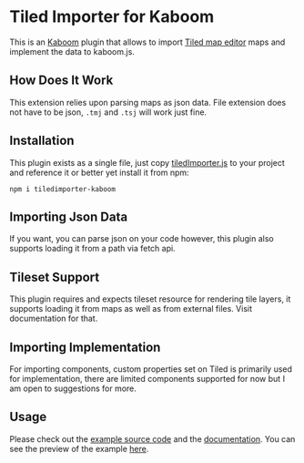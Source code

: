 # Tiled Importer for Kaboom

This is an [Kaboom](https://kaboomjs.com) plugin that allows to import [Tiled map editor](https://www.mapeditor.org) maps and implement the data to kaboom.js.

## How Does It Work

This extension relies upon parsing maps as json data. File extension does not have to be json, `.tmj` and `.tsj` will work just fine.

## Installation

This plugin exists as a single file, just copy [tiledImporter.js](/lib/tiledImporter.js) to your project and reference it or better yet install it from npm:
```
npm i tiledimporter-kaboom
```

## Importing Json Data

If you want, you can parse json on your code however, this plugin also supports loading it from a path via fetch api.

## Tileset Support

This plugin requires and expects tileset resource for rendering tile layers, it supports loading it from maps as well as from external files. Visit documentation for that.

## Importing Implementation

For importing components, custom properties set on Tiled is primarily used for implementation, there are limited components supported for now but I am open to suggestions for more.

## Usage

Please check out the [example source code](example/main.js) and the [documentation](lib/README.md). You can see the preview of the example [here](https://ahmutkadim.github.io/TiledImporter-Kaboom/).



